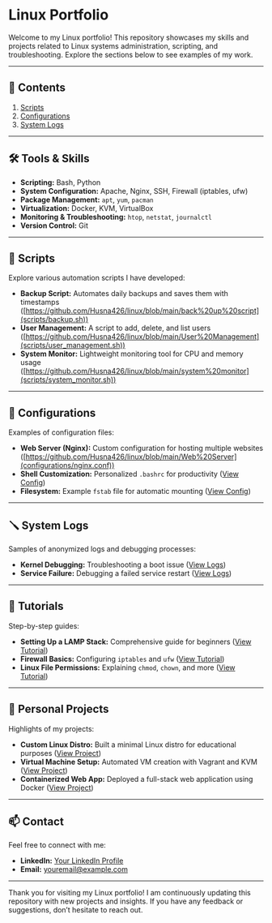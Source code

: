 # Linux Portfolio

Welcome to my Linux portfolio! This repository showcases my skills and projects related to Linux systems administration, scripting, and troubleshooting. Explore the sections below to see examples of my work.

---

## 📂 Contents

1. [Scripts](#scripts)
2. [Configurations](#configurations)
3. [System Logs](#system-logs)

---

## 🛠️ Tools & Skills

- **Scripting:** Bash, Python
- **System Configuration:** Apache, Nginx, SSH, Firewall (iptables, ufw)
- **Package Management:** `apt`, `yum`, `pacman`
- **Virtualization:** Docker, KVM, VirtualBox
- **Monitoring & Troubleshooting:** `htop`, `netstat`, `journalctl`
- **Version Control:** Git

---

## 📜 Scripts

Explore various automation scripts I have developed:

- **Backup Script:** Automates daily backups and saves them with timestamps ([https://github.com/Husna426/linux/blob/main/back%20up%20script](scripts/backup.sh))
- **User Management:** A script to add, delete, and list users ([https://github.com/Husna426/linux/blob/main/User%20Management](scripts/user_management.sh))
- **System Monitor:** Lightweight monitoring tool for CPU and memory usage ([https://github.com/Husna426/linux/blob/main/system%20monitor](scripts/system_monitor.sh))

---

## 🔧 Configurations

Examples of configuration files:

- **Web Server (Nginx):** Custom configuration for hosting multiple websites ([https://github.com/Husna426/linux/blob/main/Web%20Server](configurations/nginx.conf))
- **Shell Customization:** Personalized `.bashrc` for productivity ([View Config](configurations/bashrc))
- **Filesystem:** Example `fstab` file for automatic mounting ([View Config](configurations/fstab))

---

## 🪛 System Logs

Samples of anonymized logs and debugging processes:

- **Kernel Debugging:** Troubleshooting a boot issue ([View Logs](system-logs/kernel_debug.md))
- **Service Failure:** Debugging a failed service restart ([View Logs](system-logs/service_failure.md))

---

## 📘 Tutorials

Step-by-step guides:

- **Setting Up a LAMP Stack:** Comprehensive guide for beginners ([View Tutorial](tutorials/lamp_stack.md))
- **Firewall Basics:** Configuring `iptables` and `ufw` ([View Tutorial](tutorials/firewall_basics.md))
- **Linux File Permissions:** Explaining `chmod`, `chown`, and more ([View Tutorial](tutorials/file_permissions.md))

---

## 🚀 Personal Projects

Highlights of my projects:

- **Custom Linux Distro:** Built a minimal Linux distro for educational purposes ([View Project](personal-projects/custom_distro.md))
- **Virtual Machine Setup:** Automated VM creation with Vagrant and KVM ([View Project](personal-projects/vm_setup.md))
- **Containerized Web App:** Deployed a full-stack web application using Docker ([View Project](personal-projects/docker_webapp.md))

---

## 📫 Contact

Feel free to connect with me:

- **LinkedIn:** [Your LinkedIn Profile](https://linkedin.com/in/yourprofile)
- **Email:** [youremail@example.com](mailto:youremail@example.com)

---

Thank you for visiting my Linux portfolio! I am continuously updating this repository with new projects and insights. If you have any feedback or suggestions, don’t hesitate to reach out.
